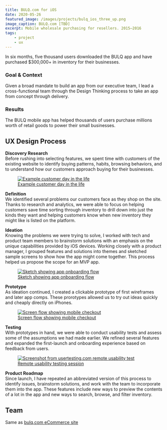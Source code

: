 ```yaml
---
title: BULQ.com for iOS
date: 2020-05-26
featured_image: /images/projects/bulq_ios_three_up.png
image_caption: BULQ.com [TBD]
excerpt: Mobile wholesale purchasing for resellers. 2015–2016
tags:
    - project
    - ux
---
```


In six months, <span class="font-extrabold">five thousand</span> users downloaded the BULQ app and have purchased <span class="font-extrabold">$300,000+</span> in inventory for their businesses.

### Goal & Context

Given a broad mandate to build an app from our executive team, I lead a cross-functional team through the Design Thinking process to take an app from concept through delivery.

### Results

The BULQ mobile app has helped thousands of users purchase millions worth of retail goods to power their small businesses.

## UX Design Process

**Discovery Research**  
Before rushing into selecting features, we spent time with customers of the existing website to identify buying patterns, habits, browsing behaviors, and to understand how our customers approach buying for their businesses.

<figure class="p-6 rounded-lg mt-10 mb-8 md:mt-8 shadow">
  <a href="/images/projects/bulq-customer-timeline.png">
    <img data-lazy="/images/projects/bulq-customer-timeline.png" alt="Example customer day in the life">
    <figcaption class="text-center text-sm italic text-gray-600 mt-4">Example customer day in the life</figcaption>
  </a>
</figure>  

**Definition**  
We identified several problems our customers face as they shop on the site. Thanks to research and analytics, we were able to focus on helping customers save time sorting through inventory to drill down into just the kinds they want and helping customers know when new inventory they might like is listed on the platform.

**Ideation**  
Knowing the problems we were trying to solve, I worked with tech and product team members to brainstorm solutions with an emphasis on the unique capabilities provided by iOS devices. Working closely with a product manager, I grouped features and solutions into themes and sketched sample screens to show how the app might come together. This process helped us propose the scope for an MVP app.

<figure class="p-6 rounded-lg mt-10 mb-8 md:mt-8 shadow">
  <a href="/images/projects/bulq-app-onboarding-sketch.png">
    <img data-lazy="/images/projects/bulq-app-onboarding-sketch.png" alt="Sketch showing app onboarding flow">
    <figcaption class="text-center text-sm italic text-gray-600 mt-4">Sketch showing app onboarding flow</figcaption>
  </a>
</figure>  

**Prototype**  
As ideation continued, I created a clickable prototype of first wireframes and later app comps. These prorotypes allowed us to try out ideas quickly and cheaply directly on iPhones.

<figure class="p-6 rounded-lg mt-10 mb-8 md:mt-8 shadow">
  <a href="/images/projects/bulq-ios-app-checkout-flows.png">
    <img data-lazy="/images/projects/bulq-ios-app-checkout-flows.png" alt="Screen flow showing mobile checkout">
    <figcaption class="text-center text-sm italic text-gray-600 mt-4">Screen flow showing mobile checkout</figcaption>
  </a>
</figure>

**Testing**  
With prototypes in hand, we were able to conduct usability tests and assess some of the assumptions we had made earlier. We refined several features and expanded the first-launch and onboarding experience based on feedback from users.

<figure class="p-6 rounded-lg mt-10 mb-8 md:mt-8 shadow">
  <a href="/images/projects/bulq-app-usability-test.png">
    <img data-lazy="/images/projects/bulq-app-usability-test.png" alt="Screenshot from usertesting.com remote usability test">
    <figcaption class="text-center text-sm italic text-gray-600 mt-4">Remote usability testing session</figcaption>
  </a>
</figure>

**Product Roadmap**  
Since launch, I have repeated an abbreviated version of this process to identify issues, brainstorm solutions, and work with the team to incorporate them into the app. These features include new ways to preview the contents of a lot in the app and new ways to search, browse, and filter inventory.


## Team
Same as <a href="/projects/bulq/">bulq.com eCommerce site</a>
